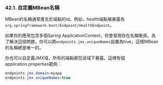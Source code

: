 ### 42.1. 自定義MBean名稱

MBean的名稱通常產生於端點的id。例如，health端點被暴露為`org.springframework.boot/Endpoint/HealthEndpoint`。

如果你的應用包含多個Spring ApplicationContext，你會發現存在名稱衝突。為了解決這個問題，你可以將`endpoints.jmx.uniqueNames`設置為true，這樣MBean的名稱總是唯一的。

你也可以自定義JMX域，所有的端點都在該域下暴露。這裡有個application.properties範例：
```java
endpoints.jmx.domain=myapp
endpoints.jmx.uniqueNames=true
